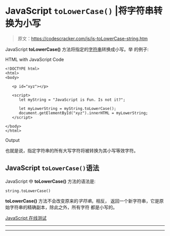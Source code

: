 # JavaScript `toLowerCase()` |将字符串转换为小写

> 原文：<https://codescracker.com/js/js-toLowerCase-string.htm>

JavaScript **toLowerCase()** 方法将指定的[字符串](/js/js-strings.htm)转换成小写。举 的例子:

HTML with JavaScript Code

```
<!DOCTYPE html>
<html>
<body>

   <p id="xyz"></p>

   <script>
      let myString = "JavaScript is Fun. Is not it?";

      let myLowerString = myString.toLowerCase();
      document.getElementById("xyz").innerHTML = myLowerString;
   </script>

</body>
</html>
```

Output

也就是说，指定字符串的所有大写字符将被转换为其小写等效字符。

## JavaScript `toLowerCase()`语法

JavaScript 中 **toLowerCase()** 方法的语法是:

```
string.toLowerCase()
```

**toLowerCase()** 方法不会改变原来的*字符串*。相反， 返回一个新字符串，它是原始字符串的精确副本，除此之外，所有字符 都是小写的。

[JavaScript 在线测试](/exam/showtest.php?subid=6)

* * *

* * *